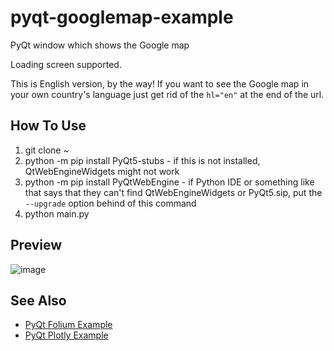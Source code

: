 # pyqt-googlemap-example
PyQt window which shows the Google map

Loading screen supported.

This is English version, by the way! If you want to see the Google map in your own country's language just get rid of the `hl="en"` at the end of the url. 

## How To Use
1. git clone ~
2. python -m pip install PyQt5-stubs - if this is not installed, QtWebEngineWidgets might not work
3. python -m pip install PyQtWebEngine - if Python IDE or something like that says that they can't find QtWebEngineWidgets or PyQt5.sip, put the `--upgrade` option behind of this command
4. python main.py

## Preview

![image](https://user-images.githubusercontent.com/55078043/211472004-4385cc61-db7d-4bab-bb62-0b9e4919b530.png)

## See Also
* <a href="https://github.com/yjg30737/pyqt-folium-example">PyQt Folium Example</a>
* <a href="https://github.com/yjg30737/pyqt-plotly-example.git">PyQt Plotly Example</a>
